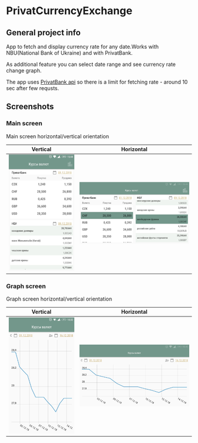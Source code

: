 # PrivatCurrencyExchange

## General project info
App to fetch and display currency rate for any date.Works with NBU(National Bank of Ukraine) and with PrivatBank.

As additional feature you can select date range and see currency rate change graph.

The app uses [PrivatBank api](https://api.privatbank.ua/) so there is a limit for fetching rate - around 10 sec after few requsts.

## Screenshots

### Main screen
Main screen horizontal/vertical orientation



| Vertical   | Horizontal |
| ------------- | ------------- |
| ![](https://github.com/fristailura2/PrivatCurrencyExchange/blob/screenshots/screens/main_horizontal.jpeg?raw=true) | ![](https://github.com/fristailura2/PrivatCurrencyExchange/blob/screenshots/screens/main_vertical.jpeg?raw=true")  |



### Graph screen

Graph screen horizontal/vertical orientation



| Vertical   | Horizontal |
| ------------- | ------------- |
| ![](https://github.com/fristailura2/PrivatCurrencyExchange/blob/screenshots/screens/graph_horizontal.jpeg?raw=true)  | ![](https://github.com/fristailura2/PrivatCurrencyExchange/blob/screenshots/screens/graph_vertical.jpeg?raw=true)  |
